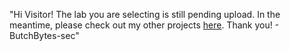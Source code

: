 "Hi Visitor! The lab you are selecting is still pending upload. In the meantime, please check out my other projects [here](https://github.com/ButchBytes-sec/ButchBytes-sec/tree/main). Thank you! - ButchBytes-sec"
